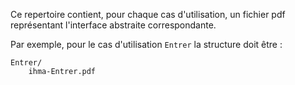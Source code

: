Ce repertoire contient, pour chaque cas d'utilisation, un fichier pdf
représentant l'interface abstraite correspondante.


Par exemple, pour le cas d'utilisation ``Entrer`` la structure doit être :

    Entrer/
        ihma-Entrer.pdf

